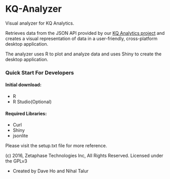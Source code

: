 # KQ-Analyzer
Visual analyzer for KQ Analytics.

Retrieves data from the JSON API provided by our [KQ Analytics project](https://github.com/ZetaPhase/KQAnalytics) and creates a visual representation of data in a user-friendly, cross-platform desktop application.

The analyzer uses R to plot and analyze data and uses Shiny to create the desktop application.

### Quick Start For Developers

#### Initial download: 
- R
- R Studio(Optional)

#### Required Libraries:
- Curl
- Shiny
- jsonlite

Please visit the setup.txt file for more reference.

(c) 2016, Zetaphase Technologies Inc, All Rights Reserved.
Licensed under the GPLv3


- Created by Dave Ho and Nihal Talur
